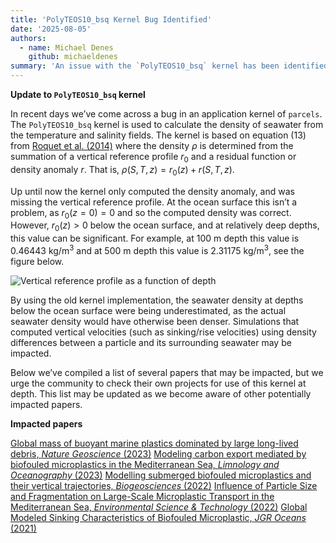 ```yaml
---
title: 'PolyTEOS10_bsq Kernel Bug Identified'
date: '2025-08-05'
authors:
  - name: Michael Denes
    github: michaeldenes
summary: 'An issue with the `PolyTEOS10_bsq` kernel has been identified, where incorrect values of seawater density were being computed. In this post, we explain the issue and how it may impact your simulations.'
---
```


**Update to `PolyTEOS10_bsq` kernel**

In recent days we’ve come across a bug in an application kernel of `parcels`. The `PolyTEOS10_bsq` kernel is used to calculate the density of seawater from the temperature and salinity fields. The kernel is based on equation (13) from 
[Roquet et al. (2014)](https://doi.org/10.1016/j.ocemod.2015.04.002) where the density $\rho$ is determined from the summation of a vertical reference profile $r_0$ and a residual function or density anomaly $r$. That is, $\rho(S,T,z) = r_0(z) + r(S,T,z)$.


Up until now the kernel only computed the density anomaly, and was missing the vertical reference profile. At the ocean surface this isn’t a problem, as $r_0(z=0) = 0$ and so the computed density was correct. However, $r_0(z)>0$ below the ocean surface, and at relatively deep depths, this value can be significant. For example, at 100 m depth this value is 0.46443 kg/m$^3$ and at 500 m depth this value is  2.31175 kg/m$^3$, see the figure below.

![Vertical reference profile as a function of depth](/posts/polyteos10-kernel/depth_vs_r0.png)

By using the old kernel implementation, the seawater density at depths below the ocean surface were being underestimated, as the actual seawater density would have otherwise been denser. Simulations that computed vertical velocities (such as sinking/rise velocities) using density differences between a particle and its surrounding seawater may be impacted.

Below we’ve compiled a list of several papers that may be impacted, but we urge the community to check their own projects for use of this kernel at depth. This list may be updated as we become aware of other potentially impacted papers.

**Impacted papers**

[Global mass of buoyant marine plastics dominated by large long-lived debris, *Nature Geoscience* (2023)](https://doi.org/10.1038/s41561-023-01216-0)
[Modeling carbon export mediated by biofouled microplastics in the Mediterranean Sea, *Limnology and Oceanography* (2023)](https://doi.org/10.1002/lno.12330)
[Modelling submerged biofouled microplastics and their vertical trajectories, *Biogeosciences* (2022)](https://doi.org/10.5194/bg-19-2211-2022)
[Influence of Particle Size and Fragmentation on Large-Scale Microplastic Transport in the Mediterranean Sea, *Environmental Science & Technology* (2022)](https://doi.org/10.1021/acs.est.2c03363)
[Global Modeled Sinking Characteristics of Biofouled Microplastic, *JGR Oceans* (2021)](https://doi.org/10.1029/2020JC017098)
